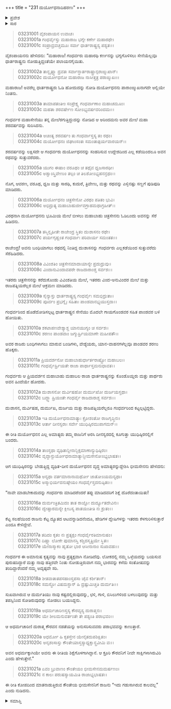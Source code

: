 +++
title = "231 ದುರ್ಯೋಧನಾದಿಹರಣಃ"
+++

<details><summary>ಪ್ರವೇಶ</summary>


।।   ಓಂ ಓಂ ನಮೋ ನಾರಾಯಣಾಯ।।   ಶ್ರೀ ವೇದವ್ಯಾಸಾಯ ನಮಃ ।।

ಶ್ರೀ ಕೃಷ್ಣದ್ವೈಪಾಯನ ವೇದವ್ಯಾಸ ವಿರಚಿತ  

**ಶ್ರೀ ಮಹಾಭಾರತ**

**ಆರಣ್ಯಕ ಪರ್ವ**

**ಘೋಷಯಾತ್ರಾ ಪರ್ವ**

**ಅಧ್ಯಾಯ 231**

</details>


<details><summary>ಸಾರ</summary>

ದುರ್ಯೋಧನ, ದುಃಶಾಸನ, ಮತ್ತು ಇತರ ಯೋಧರನ್ನೂ ರಾಜಪತ್ನಿಯರನ್ನೂ ಗಂಧರ್ವರು ಸೆರೆಹಿಡಿದು ಆಕಾಶಮಾರ್ಗದಲ್ಲಿ ಕೊಂಡೊಯ್ದುದು (1-12). ದುರ್ಯೋಧನನ ಅಮಾತ್ಯರು ಯುಧಿಷ್ಠಿರನಲ್ಲಿ ಬಂದು ಸಹಾಯ ಕೋರಿದಾಗ ಭೀಮನು ಚುಚ್ಚುಮಾತುಗಳಿಂದ ಮೂದಲಿಸಿದ್ದುದು (13-21).

</details>



> 03231001 ವೈಶಂಪಾಯನ ಉವಾಚ।  
03231001a ಗಂಧರ್ವೈಸ್ತು ಮಹಾರಾಜ ಭಗ್ನೇ ಕರ್ಣೇ ಮಹಾರಥೇ।  
03231001c ಸಂಪ್ರಾದ್ರವಚ್ಚಮೂಃ ಸರ್ವಾ ಧಾರ್ತರಾಷ್ಟ್ರಸ್ಯ ಪಶ್ಯತಃ।।

ವೈಶಂಪಾಯನನು ಹೇಳಿದನು: “ಮಹಾರಾಜ! ಗಂಧರ್ವರು ಮಹಾರಥಿ ಕರ್ಣನನ್ನು ಭಗ್ನಗೊಳಿಸಲು ಸೇನೆಯೆಲ್ಲವೂ ಧಾರ್ತರಾಷ್ಟ್ರನು ನೋಡುತ್ತಿದ್ದಂತೆಯೇ ಪಲಾಯನಗೈಯಿತು.

> 03231002a ತಾನ್ದೃಷ್ಟ್ವಾ ದ್ರವತಃ ಸರ್ವಾನ್ಧಾರ್ತರಾಷ್ಟ್ರಾನ್ಪರಾಙ್ಮುಖಾನ್।  
03231002c ದುರ್ಯೋಧನೋ ಮಹಾರಾಜ ನಾಸೀತ್ತತ್ರ ಪರಾಙ್ಮುಖಃ।।

ಮಹಾರಾಜ! ಅವರೆಲ್ಲ ಧಾರ್ತರಾಷ್ಟ್ರರು ಓಡಿ ಹೋದುದನ್ನು ನೋಡಿ ದುರ್ಯೋಧನನು ಪಾರಾಂಙ್ಮುಖನಾಗದೇ ಅಲ್ಲಿಯೇ ನಿಂತನು.

> 03231003a ತಾಮಾಪತಂತೀಂ ಸಂಪ್ರೇಕ್ಷ್ಯ ಗಂಧರ್ವಾಣಾಂ ಮಹಾಚಮೂಂ।  
03231003c ಮಹತಾ ಶರವರ್ಷೇಣ ಸೋಽಭ್ಯವರ್ಷದರಿಂದಮಃ।।

ಗಂಧರ್ವರ ಮಹಾಸೇನೆಯು ತನ್ನ ಮೇಲೆರಗುತ್ತಿದ್ದುದನ್ನು ನೋಡಿದ ಆ ಅರಿಂದಮನು ಅವರ ಮೇಲೆ ಮಹಾ ಶರವರ್ಷವನ್ನು ಸುರಿಸಿದನು.

> 03231004a ಅಚಿಂತ್ಯ ಶರವರ್ಷಂ ತು ಗಂಧರ್ವಾಸ್ತಸ್ಯ ತಂ ರಥಂ।  
03231004c ದುರ್ಯೋಧನಂ ಜಿಘಾಂಸಂತಃ ಸಮಂತಾತ್ಪರ್ಯವಾರಯನ್।।

ಶರವರ್ಷವನ್ನು ಲಕ್ಷಿಸದೇ ಆ ಗಂಧರ್ವರು ದುರ್ಯೋಧನನನ್ನು ಸಂಹರಿಸುವ ಉದ್ದೇಶದಿಂದ ಎಲ್ಲ ಕಡೆಯಿಂದಲೂ ಅವನ ರಥವನ್ನು ಸುತ್ತುವರೆದರು.

> 03231005a ಯುಗಂ ಈಷಾಂ ವರೂಥಂ ಚ ತಥೈವ ಧ್ವಜಸಾರಥೀ।  
03231005c ಅಶ್ವಾಂಸ್ತ್ರಿವೇಣುಂ ತಲ್ಪಂ ಚ ತಿಲಶೋಽಭ್ಯಹನನ್ರಥಂ।।

ನೊಗ, ಆವರಣ, ವರೂಥ, ಧ್ವಜ ಮತ್ತು ಸಾರಥಿ, ಕುದುರೆ, ತ್ರಿವೇಣು, ಮತ್ತು ರಥವನ್ನು ಎಳ್ಳಿನಷ್ಟು ಸಣ್ಣಗೆ ಪುಡಿಪುಡಿ ಮಾಡಿದರು.

> 03231006a ದುರ್ಯೋಧನಂ ಚಿತ್ರಸೇನೋ ವಿರಥಂ ಪತಿತಂ ಭುವಿ।  
03231006c ಅಭಿದ್ರುತ್ಯ ಮಹಾಬಾಹುರ್ಜೀವಗ್ರಾಹಮಥಾಗ್ರಹೀತ್।।

ವಿರಥನಾಗಿ ದುರ್ಯೋಧನನು ಭೂಮಿಯ ಮೇಲೆ ಬೀಳಲು ಮಹಾಬಾಹು ಚಿತ್ರಸೇನನು ಓಡಿಬಂದು ಅವನನ್ನು ಸೆರೆ ಹಿಡಿದನು.

> 03231007a ತಸ್ಮಿನ್ಗೃಹೀತೇ ರಾಜೇಂದ್ರ ಸ್ಥಿತಂ ದುಃಶಾಸನಂ ರಥೇ।  
03231007c ಪರ್ಯಗೃಹ್ಣಂತ ಗಂಧರ್ವಾಃ ಪರಿವಾರ್ಯ ಸಮಂತತಃ।।

ರಾಜೇಂದ್ರ! ಅವನು ಬಂಧಿಯಾಗಲು ರಥದಲ್ಲಿ ನಿಂತಿದ್ದ ದುಃಶಾಸನನ್ನು ಗಂಧರ್ವರು ಎಲ್ಲಕಡೆಯಿಂದ ಸುತ್ತುವರೆದು ಸೆರೆಹಿಡಿದರು.

> 03231008a ವಿವಿಂಶತಿಂ ಚಿತ್ರಸೇನಮಾದಾಯಾನ್ಯೇ ಪ್ರದುದ್ರುವುಃ।   
03231008c ವಿಂದಾನುವಿಂದಾವಪರೇ ರಾಜದಾರಾಂಶ್ಚ ಸರ್ವಶಃ।।

ಇತರರು ಚಿತ್ರಸೇನನನ್ನು ಕರೆದುಕೊಂಡು ವಿವಿಂಶತಿಯ ಮೇಲೆ, ಇತರರು ವಿಂದ-ಅನುವಿಂದರ ಮೇಲೆ ಮತ್ತು ರಾಜಪತ್ನಿಯರೆಲ್ಲರ ಮೇಲೆ ಆಕ್ರಮಣ ಮಾಡಿದರು.

> 03231009a ಸೈನ್ಯಾಸ್ತು ಧಾರ್ತರಾಷ್ಟ್ರಸ್ಯ ಗಂಧರ್ವೈಃ ಸಮಭಿದ್ರುತಾಃ।  
03231009c ಪೂರ್ವಂ ಪ್ರಭಗ್ನೈಃ ಸಹಿತಾಃ ಪಾಂಡವಾನಭ್ಯಯುಸ್ತದಾ।।

ಗಂಧರ್ವರಿಂದ ಹೊಡೆದೋಡಿಸಲ್ಪಟ್ಟ ಧಾರ್ತರಾಷ್ಟ್ರನ ಸೇನೆಯು ಮೊದಲೇ ಗಾಯಗೊಂಡವರ ಸಹಿತ ಪಾಂಡವರ ಬಳಿ ಹೋಯಿತು.

> 03231010a ಶಕಟಾಪಣವೇಶ್ಯಾಶ್ಚ ಯಾನಯುಗ್ಯಂ ಚ ಸರ್ವಶಃ।  
03231010c ಶರಣಂ ಪಾಂಡವಾಂ ಜಗ್ಮುರ್ಹ್ರಿಯಮಾಣೇ ಮಹೀಪತೌ।।

ಅವರ ರಾಜರು ಬಂಧಿಗಳಾಗಲು ಮಾರುವ ಬಂಡಿಗಳು, ವೇಶ್ಯೆಯರು, ಯಾನ-ವಾಹನಗಳೆಲ್ಲವೂ ಪಾಂಡವರ ಶರಣು ಹೊಕ್ಕರು.

> 03231011a ಪ್ರಿಯದರ್ಶನೋ ಮಹಾಬಾಹುರ್ಧಾರ್ತರಾಷ್ಟ್ರೋ ಮಹಾಬಲಃ।  
03231011c ಗಂಧರ್ವೈರ್ಹ್ರಿಯತೇ ರಾಜಾ ಪಾರ್ಥಾಸ್ತಮನುಧಾವತ।।

ಗಂಧರ್ವರು ಆ ಪ್ರಿಯದರ್ಶನ ಮಹಾಬಾಹು ಮಹಾಬಲ ರಾಜಾ ಧಾರ್ತರಾಷ್ಟ್ರನನ್ನು ಕೊಂಡೊಯ್ದರು ಮತ್ತು ಪಾರ್ಥರು ಅವನ ಹಿಂದೆಯೇ ಹೋದರು.

> 03231012a ದುಃಶಾಸನೋ ದುರ್ವಿಷಹೋ ದುರ್ಮುಖೋ ದುರ್ಜಯಸ್ತಥಾ।  
03231012c ಬದ್ಧ್ವಾ ಹ್ರಿಯಂತೇ ಗಂಧರ್ವೈ ರಾಜದಾರಾಶ್ಚ ಸರ್ವಶಃ।।

ದುಃಶಾಸನ, ದುರ್ವಿಷಹ, ದುರ್ಮುಖ, ದುರ್ಜಯ ಮತ್ತು ರಾಜಪತ್ನಿಯರೆಲ್ಲರೂ ಗಂಧರ್ವರಿಂದ ಕಟ್ಟಲ್ಪಟ್ಟಿದ್ದರು.

> 03231013a ಇತಿ ದುರ್ಯೋಧನಾಮಾತ್ಯಾಃ ಕ್ರೋಶಂತೋ ರಾಜಗೃದ್ಧಿನಃ।  
03231013c ಆರ್ತಾ ದೀನಸ್ವರಾಃ ಸರ್ವೇ ಯುಧಿಷ್ಠಿರಮುಪಾಗಮನ್।।

ಈ ರೀತಿ ದುರ್ಯೋಧನನ ಎಲ್ಲ ಅಮಾತ್ಯರು ತಮ್ಮ ರಾಜನಿಗೆ ಅರಸಿ ದೀನಸ್ವರದಲ್ಲಿ ಕೂಗುತ್ತಾ ಯುಧಿಷ್ಠಿರನಲ್ಲಿಗೆ ಬಂದರು.

> 03231014a ತಾಂಸ್ತಥಾ ವ್ಯಥಿತಾನ್ದೀನಾನ್ಭಿಕ್ಷಮಾಣಾನ್ಯುಧಿಷ್ಠಿರಂ।  
03231014c ವೃದ್ಧಾನ್ದುರ್ಯೋಧನಾಮಾತ್ಯಾನ್ಭೀಮಸೇನೋಽಭ್ಯಭಾಷತ।।

ಆಗ ಯುಧಿಷ್ಠಿರನನ್ನು ಬೇಡುತ್ತಿದ್ದ ವ್ಯಥಿತ-ದೀನ ದುರ್ಯೋಧನನ ವೃದ್ಧ ಅಮಾತ್ಯರನ್ನುದ್ದೇಶಿಸಿ ಭೀಮಸೇನನು ಹೇಳಿದನು:

> 03231015a ಅನ್ಯಥಾ ವರ್ತಮಾನಾನಾಮರ್ಥೋ ಜಾತೋಽಯಮನ್ಯಥಾ।  
03231015c ಅಸ್ಮಾಭಿರ್ಯದನುಷ್ಠೇಯಂ ಗಂಧರ್ವೈಸ್ತದನುಷ್ಠಿತಂ।।

“ನಾವೇ ಮಾಡಬೇಕಾದುದನ್ನು ಗಂಧರ್ವರು ಮಾಡಿದರೆಂದರೆ ತಪ್ಪು ಮಾಡಿದವರಿಗೆ ಶಿಕ್ಷೆ ದೊರೆದಂತಾಯಿತು!

> 03231016a ದುರ್ಮಂತ್ರಿತಮಿದಂ ತಾತ ರಾಜ್ಞೋ ದುರ್ದ್ಯೂತದೇವಿನಃ।   
03231016c ದ್ವೇಷ್ಟಾರಮನ್ಯೇ ಕ್ಲೀಬಸ್ಯ ಪಾತಯಂತೀತಿ ನಃ ಶ್ರುತಂ।।

ಕೆಟ್ಟ ಸಲಹೆಯಿಂದ ರಾಜನು ಕೆಟ್ಟ ದ್ಯೂತದ ಆಟವನ್ನಾಡಿದನೆಂದೂ, ಹೇಡಿಗಳ ದ್ವೇಷಿಗಳನ್ನು ಇತರರು ಕೆಳಗುರಿಳಿಸುತ್ತಾರೆ ಎಂದೂ ಕೇಳಿದ್ದೇವೆ.

> 03231017a ತದಿದಂ ಕೃತಂ ನಃ ಪ್ರತ್ಯಕ್ಷಂ ಗಂಧರ್ವೈರತಿಮಾನುಷಂ।  
03231017c ದಿಷ್ಟ್ಯಾ ಲೋಕೇ ಪುಮಾನಸ್ತಿ ಕಶ್ಚಿದಸ್ಮತ್ಪ್ರಿಯೇ ಸ್ಥಿತಃ।  
03231017e ಯೇನಾಸ್ಮಾಕಂ ಹೃತೋ ಭಾರ ಆಸೀನಾನಾಂ ಸುಖಾವಹಃ।।

ಗಂಧರ್ವರ ಈ ಅಮಾನುಷ ಕೃತ್ಯವನ್ನು ನಾವು ಪ್ರತ್ಯಕ್ಷವಾಗಿ ನೋಡಿದೆವು. ಲೋಕದಲ್ಲಿ ನಮ್ಮ ಒಳ್ಳೆಯದನ್ನು ಬಯಸುವ ಪುರುಷರಿದ್ದಾರೆ ಮತ್ತು ನಾವು ಹತ್ತಿರವೇ ನಿಂತು ನೋಡುತ್ತಿರುವಾಗ ನಮ್ಮ ಭಾರವನ್ನು ಕಳೆದು ಸಂತೋಷವನ್ನು ತಂದಿದ್ದಾರೆಂದರೆ ನಮ್ಮ ಅದೃಷ್ಠವೇ ಸರಿ.

> 03231018a ಶೀತವಾತಾತಪಸಹಾಂಸ್ತಪಸಾ ಚೈವ ಕರ್ಶಿತಾನ್।  
03231018c ಸಮಸ್ಥೋ ವಿಷಮಸ್ಥಾನ್ ಹಿ ದ್ರಷ್ಟುಮಿಚ್ಚತಿ ದುರ್ಮತಿಃ।।

ಸುಖವಾಗಿರುವ ಆ ದುರ್ಮತಿಯು ನಾವು ಕಷ್ಟದಲ್ಲಿರುವುದನ್ನು, ಛಳಿ, ಗಾಳಿ, ಬಿಸಿಲುಗಳಿಂದ ಬಳಲುವುದನ್ನು ಮತ್ತು ತಪಸ್ಸಿನಿಂದ ಸೋತಿರುವುದನ್ನು ನೋಡಲು ಬಯಸಿದ್ದನು.

> 03231019a ಅಧರ್ಮಚಾರಿಣಸ್ತಸ್ಯ ಕೌರವ್ಯಸ್ಯ ದುರಾತ್ಮನಃ।  
03231019c ಯೇ ಶೀಲಮನುವರ್ತಂತೇ ತೇ ಪಶ್ಯಂತಿ ಪರಾಭವಂ।।

ಆ ಅಧರ್ಮಚಾರಿಣಿ ದುರಾತ್ಮ ಕೌರವನ ನಡತೆಯನ್ನು ಅನುಸರಿಸುವವರು ಪರಾಭವವನ್ನು ಕಾಣುತ್ತಾರೆ.

> 03231020a ಅಧರ್ಮೋ ಹಿ ಕೃತಸ್ತೇನ ಯೇನೈತದುಪಶಿಕ್ಷಿತಂ।  
03231020c ಅನೃಶಂಸಾಸ್ತು ಕೌಂತೇಯಾಸ್ತಸ್ಯಾಧ್ಯಕ್ಷಾನ್ಬ್ರವೀಮಿ ವಃ।।

ಅವನ ಅಧರ್ಮಕ್ಕಾಗಿಯೇ ಅವನು ಈ ರೀತಿಯ ಶಿಕ್ಷೆಗೊಳಗಾಗಿದ್ದಾನೆ. ಆ ಕ್ರೂರಿ ಕೌರವನಿಗೆ ನೀವೇ ಸಾಕ್ಷಿಗಳಾಗಿರುವಿರಿ ಎಂದು ಹೇಳುತ್ತೇನೆ.”

> 03231021a ಏವಂ ಬ್ರುವಾಣಂ ಕೌಂತೇಯಂ ಭೀಮಸೇನಮಮರ್ಷಣಂ।  
03231021c ನ ಕಾಲಃ ಪರುಷಸ್ಯಾಯಮಿತಿ ರಾಜಾಭ್ಯಭಾಷತ।।

ಈ ರೀತಿ ಕೋಪದಿಂದ ಮಾತನಾಡುತ್ತಿರುವ ಕೌಂತೇಯ ಭೀಮಸೇನನಿಗೆ ರಾಜನು “ಇದು ಗಡುಸಾಗಿರುವ ಕಾಲವಲ್ಲ” ಎಂದು ನುಡಿದನು.

<details><summary>ಸಮಾಪ್ತಿ</summary>


ಇತಿ ಶ್ರೀ ಮಹಾಭಾರತೇ ಆರಣ್ಯಕ ಪರ್ವಣಿ ಘೋಷಯಾತ್ರಾ ಪರ್ವಣಿ ದುರ್ಯೋಧನಾದಿಹರಣೇ ಏಕತ್ರಿಂಶದಧಿಕದ್ವಿಶತತಮೋಽಧ್ಯಾಯಃ।  
ಇದು ಮಹಾಭಾರತದ ಆರಣ್ಯಕ ಪರ್ವದಲ್ಲಿ ಘೋಷಯಾತ್ರಾ ಪರ್ವದಲ್ಲಿ ದುರ್ಯೋಧನಾದಿಹರಣದಲ್ಲಿ ಇನ್ನೂರಾಮೂವತ್ತೊಂದನೆಯ ಅಧ್ಯಾಯವು.


</details>
